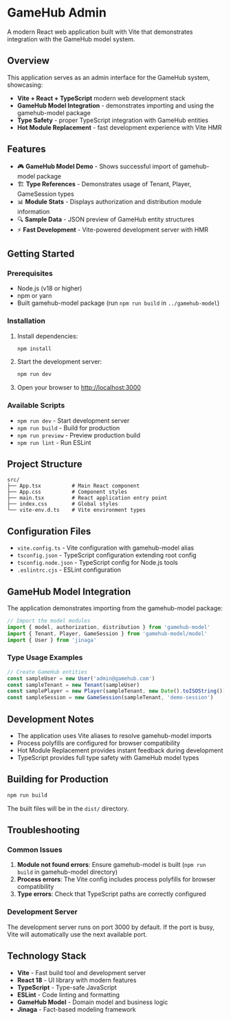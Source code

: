 # GameHub Admin

A modern React web application built with Vite that demonstrates integration with the GameHub model system.

## Overview

This application serves as an admin interface for the GameHub system, showcasing:
- **Vite + React + TypeScript** modern web development stack
- **GameHub Model Integration** - demonstrates importing and using the gamehub-model package
- **Type Safety** - proper TypeScript integration with GameHub entities
- **Hot Module Replacement** - fast development experience with Vite HMR

## Features

- 🎮 **GameHub Model Demo** - Shows successful import of gamehub-model package
- 🏗️ **Type References** - Demonstrates usage of Tenant, Player, GameSession types
- 📊 **Module Stats** - Displays authorization and distribution module information
- 🔍 **Sample Data** - JSON preview of GameHub entity structures
- ⚡ **Fast Development** - Vite-powered development server with HMR

## Getting Started

### Prerequisites

- Node.js (v18 or higher)
- npm or yarn
- Built gamehub-model package (run `npm run build` in `../gamehub-model`)

### Installation

1. Install dependencies:
   ```bash
   npm install
   ```

2. Start the development server:
   ```bash
   npm run dev
   ```

3. Open your browser to [http://localhost:3000](http://localhost:3000)

### Available Scripts

- `npm run dev` - Start development server
- `npm run build` - Build for production
- `npm run preview` - Preview production build
- `npm run lint` - Run ESLint

## Project Structure

```
src/
├── App.tsx          # Main React component
├── App.css          # Component styles
├── main.tsx         # React application entry point
├── index.css        # Global styles
└── vite-env.d.ts    # Vite environment types
```

## Configuration Files

- `vite.config.ts` - Vite configuration with gamehub-model alias
- `tsconfig.json` - TypeScript configuration extending root config
- `tsconfig.node.json` - TypeScript config for Node.js tools
- `.eslintrc.cjs` - ESLint configuration

## GameHub Model Integration

The application demonstrates importing from the gamehub-model package:

```typescript
// Import the model modules
import { model, authorization, distribution } from 'gamehub-model'
import { Tenant, Player, GameSession } from 'gamehub-model/model'
import { User } from 'jinaga'
```

### Type Usage Examples

```typescript
// Create GameHub entities
const sampleUser = new User('admin@gamehub.com')
const sampleTenant = new Tenant(sampleUser)
const samplePlayer = new Player(sampleTenant, new Date().toISOString())
const sampleSession = new GameSession(sampleTenant, 'demo-session')
```

## Development Notes

- The application uses Vite aliases to resolve gamehub-model imports
- Process polyfills are configured for browser compatibility
- Hot Module Replacement provides instant feedback during development
- TypeScript provides full type safety with GameHub model types

## Building for Production

```bash
npm run build
```

The built files will be in the `dist/` directory.

## Troubleshooting

### Common Issues

1. **Module not found errors**: Ensure gamehub-model is built (`npm run build` in gamehub-model directory)
2. **Process errors**: The Vite config includes process polyfills for browser compatibility
3. **Type errors**: Check that TypeScript paths are correctly configured

### Development Server

The development server runs on port 3000 by default. If the port is busy, Vite will automatically use the next available port.

## Technology Stack

- **Vite** - Fast build tool and development server
- **React 18** - UI library with modern features
- **TypeScript** - Type-safe JavaScript
- **ESLint** - Code linting and formatting
- **GameHub Model** - Domain model and business logic
- **Jinaga** - Fact-based modeling framework